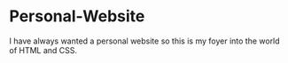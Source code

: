 # Personal-Website
I have always wanted a personal website so this is my foyer into the world of HTML and CSS.
